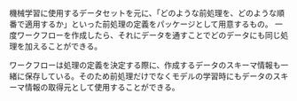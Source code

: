 機械学習に使用するデータセットを元に、「どのような前処理を、どのような順番で適用するか」といった前処理の定義をパッケージとして用意するもの。
一度ワークフローを作成したら、それにデータを通すことでどのデータにも同じ処理を加えることができる。

ワークフローは処理の定義を決定する際に、作成するデータのスキーマ情報も一緒に保存している。そのため前処理だけでなくモデルの学習時にもデータのスキーマ情報の取得元として使用することができる。